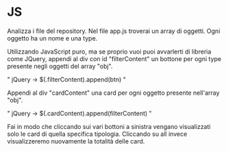 # JS #

Analizza i file del repository. Nel file app.js troverai un array di oggetti. Ogni oggetto ha un nome e una type. 


Utilizzando JavaScript puro, ma se proprio vuoi puoi avvarlerti di libreria come JQuery, appendi al div con id "filterContent" un bottone per ogni type presente negli oggetti del array "obj". 

" jQuery -> $(.filterContent).append(btn) " 


Appendi al div "cardContent" una card per ogni oggetto presente nell'array "obj".
 
 " jQuery -> $(.cardContent).append(filterContent) " 

Fai in modo che cliccando sui vari bottoni a sinistra vengano visualizzati solo le card di quella specifica tipologia. Cliccando su all invece visualizzeremo nuovamente la totalità delle card. 